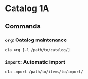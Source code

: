 # Catalog 1A

## Commands

### `org`: Catalog maintenance

```
c1a org [-l /path/to/catalog/]
```

### `import`: Automatic import

```
c1a import /path/to/items/to/import/
```